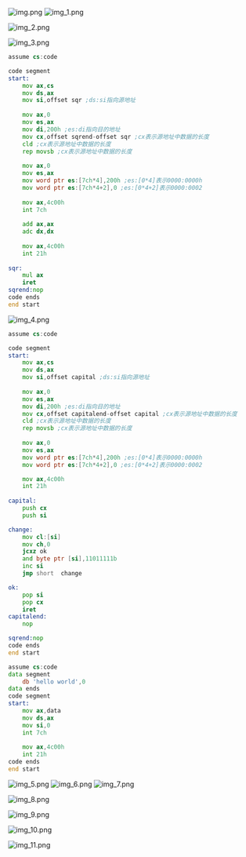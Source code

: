 ![img.png](img.png)
![img_1.png](img_1.png)

![img_2.png](img_2.png)

![img_3.png](img_3.png)


```asm
assume cs:code

code segment
start:
    mov ax,cs
    mov ds,ax
    mov si,offset sqr ;ds:si指向源地址
    
    mov ax,0
    mov es,ax
    mov di,200h ;es:di指向目的地址
    mov cx,offset sqrend-offset sqr ;cx表示源地址中数据的长度
    cld ;cx表示源地址中数据的长度
    rep movsb ;cx表示源地址中数据的长度
    
    mov ax,0
    mov es,ax
    mov word ptr es:[7ch*4],200h ;es:[0*4]表示0000:0000h
    mov word ptr es:[7ch*4+2],0 ;es:[0*4+2]表示0000:0002
    
    mov ax,4c00h
    int 7ch
    
    add ax,ax
    adc dx,dx
    
    mov ax,4c00h
    int 21h
    
sqr:
    mul ax
    iret
sqrend:nop
code ends
end start
```
![img_4.png](img_4.png)


```asm
assume cs:code

code segment
start:
    mov ax,cs
    mov ds,ax
    mov si,offset capital ;ds:si指向源地址
    
    mov ax,0
    mov es,ax
    mov di,200h ;es:di指向目的地址
    mov cx,offset capitalend-offset capital ;cx表示源地址中数据的长度
    cld ;cx表示源地址中数据的长度
    rep movsb ;cx表示源地址中数据的长度
    
    mov ax,0
    mov es,ax
    mov word ptr es:[7ch*4],200h ;es:[0*4]表示0000:0000h
    mov word ptr es:[7ch*4+2],0 ;es:[0*4+2]表示0000:0002

    mov ax,4c00h
    int 21h
    
capital:
    push cx
    push si

change:
    mov cl:[si]
    mov ch,0
    jcxz ok
    and byte ptr [si],11011111b
    inc si
    jmp short  change

ok:
    pop si
    pop cx
    iret
capitalend:
    nop

sqrend:nop
code ends
end start
```
```asm
assume cs:code
data segment
    db 'hello world',0
data ends
code segment
start:
    mov ax,data
    mov ds,ax
    mov si,0
    int 7ch
    
    mov ax,4c00h
    int 21h
code ends
end start
```
![img_5.png](img_5.png)
![img_6.png](img_6.png)
![img_7.png](img_7.png)

![img_8.png](img_8.png)

![img_9.png](img_9.png)

![img_10.png](img_10.png)

![img_11.png](img_11.png)






